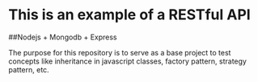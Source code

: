 # This is an example of a RESTful API
##Nodejs + Mongodb + Express

The purpose for this repository is to serve as a base project to test concepts like inheritance in javascript classes, factory pattern, strategy pattern, etc.

